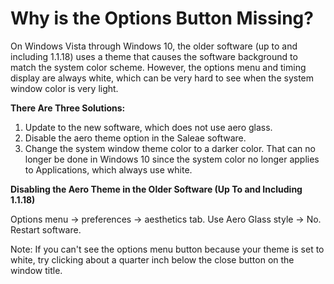 # Why is the Options Button Missing?

On Windows Vista through Windows 10, the older software \(up to and including 1.1.18\) uses a theme that causes the software background to match the system color scheme. However, the options menu and timing display are always white, which can be very hard to see when the system window color is very light.

**There Are Three Solutions:**

1. Update to the new software, which does not use aero glass.
2. Disable the aero theme option in the Saleae software.
3. Change the system window theme color to a darker color. That can no longer be done in Windows 10 since the system color no longer applies to Applications, which always use white.

**Disabling the Aero Theme in the Older Software \(Up To and Including 1.1.18\)**

Options menu -&gt; preferences -&gt; aesthetics tab. Use Aero Glass style -&gt; No. Restart software.

Note: If you can't see the options menu button because your theme is set to white, try clicking about a quarter inch below the close button on the window title.

